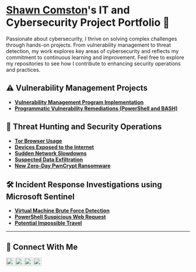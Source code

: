# <a href="https://www.linkedin.com/in/shawncomston/">Shawn Comston</a>'s IT and Cybersecurity Project Portfolio 🔐

Passionate about cybersecurity, I thrive on solving complex challenges through hands-on projects. From vulnerability management to threat detection, my work explores key areas of cybersecurity and reflects my commitment to continuous learning and improvement. Feel free to explore my repositories to see how I contribute to enhancing security operations and practices.


## ⚠️ Vulnerability Management Projects

- **[Vulnerability Management Program Implementation](https://github.com/scomston/vulnerability-management-program)**
- **[Programmatic Vulnerability Remediations (PowerShell and BASH)](https://github.com/joshcybertest/programmatic-vulnerability-remediations)**

## 🚨 Threat Hunting and Security Operations

- **[Tor Browser Usage](https://github.com/scomston/threat-hunting-scenario-tor/)**
- **[Devices Exposed to the Internet](https://github.com/scomston/threat-hunting-scenarios-device-exposed-to-the-internet)**
- **[Sudden Network Slowdowns](https://github.com/scomston/threat-hunting-scenario-sudden-network-slowdown)**
- **[Suspected Data Exfiltration](https://github.com/scomston/threat-hunting-scenario-suspected-data-exfiltration)**
- **[New Zero-Day PwnCrypt Ransomware](https://github.com/scomston/threat-hunting-scenario-new-zero-day-pwnCrypt-ransomware)**

## 🛠️ Incident Response Investigations using Microsoft Sentinel
- **[Virtual Machine Brute Force Detection](https://github.com/scomston/incident-response-virtual-machine-brute-force-detection)**
- **[PowerShell Suspicious Web Request](https://github.com/scomston/incident-response-powershell-suspicious-web-request)**
- **[Potential Impossible Travel](https://github.com/scomston/incident-response-potential-impossible-travel)**
<hr/>

## 🤳 Connect With Me

[<img align="left" alt="___________ | YouTube" width="22px" src="https://cdn.jsdelivr.net/npm/simple-icons@v3/icons/youtube.svg" />][youtube]
[<img align="left" alt="___________ | Twitter" width="22px" src="https://cdn.jsdelivr.net/npm/simple-icons@v3/icons/twitter.svg" />][twitter]
[<img align="left" alt="shawncomston__________ | LinkedIn" width="22px" src="https://cdn.jsdelivr.net/npm/simple-icons@v3/icons/linkedin.svg" />][linkedin]
[<img align="left" alt="___________ | Instagram" width="22px" src="https://cdn.jsdelivr.net/npm/simple-icons@v3/icons/instagram.svg" />][instagram]

[twitter]: https://twitter.com/___________
[youtube]: https://www.youtube.com/c/___________
[instagram]: https://www.instagram.com/___________
[linkedin]: https://linkedin.com/in/shawncomston

<!--
<img width="35" alt="image" src="https://github.com/user-attachments/assets/2f41c7cd-5ea8-4475-b451-a37161b6c3fb"> 
<img width="35" alt="image" src="https://github.com/user-attachments/assets/77649969-9910-4994-8b96-74a116cfb2a8">
-->

